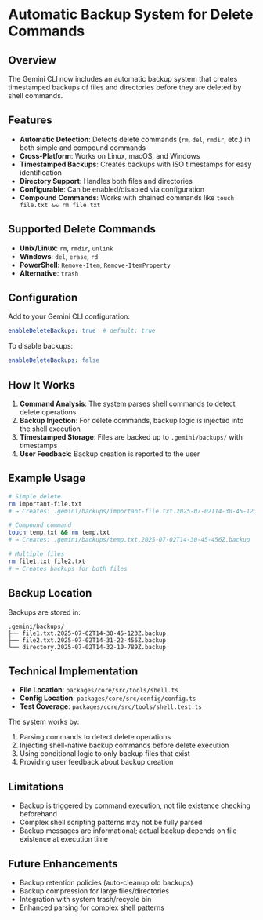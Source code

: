 # Automatic Backup System for Delete Commands

## Overview

The Gemini CLI now includes an automatic backup system that creates timestamped backups of files and directories before they are deleted by shell commands.

## Features

- **Automatic Detection**: Detects delete commands (`rm`, `del`, `rmdir`, etc.) in both simple and compound commands
- **Cross-Platform**: Works on Linux, macOS, and Windows
- **Timestamped Backups**: Creates backups with ISO timestamps for easy identification
- **Directory Support**: Handles both files and directories
- **Configurable**: Can be enabled/disabled via configuration
- **Compound Commands**: Works with chained commands like `touch file.txt && rm file.txt`

## Supported Delete Commands

- **Unix/Linux**: `rm`, `rmdir`, `unlink`
- **Windows**: `del`, `erase`, `rd`
- **PowerShell**: `Remove-Item`, `Remove-ItemProperty`
- **Alternative**: `trash`

## Configuration

Add to your Gemini CLI configuration:

```yaml
enableDeleteBackups: true  # default: true
```

To disable backups:

```yaml
enableDeleteBackups: false
```

## How It Works

1. **Command Analysis**: The system parses shell commands to detect delete operations
2. **Backup Injection**: For delete commands, backup logic is injected into the shell execution
3. **Timestamped Storage**: Files are backed up to `.gemini/backups/` with timestamps
4. **User Feedback**: Backup creation is reported to the user

## Example Usage

```bash
# Simple delete
rm important-file.txt
# → Creates: .gemini/backups/important-file.txt.2025-07-02T14-30-45-123Z.backup

# Compound command
touch temp.txt && rm temp.txt
# → Creates: .gemini/backups/temp.txt.2025-07-02T14-30-45-456Z.backup

# Multiple files
rm file1.txt file2.txt
# → Creates backups for both files
```

## Backup Location

Backups are stored in:
```
.gemini/backups/
├── file1.txt.2025-07-02T14-30-45-123Z.backup
├── file2.txt.2025-07-02T14-31-22-456Z.backup
└── directory.2025-07-02T14-32-10-789Z.backup
```

## Technical Implementation

- **File Location**: `packages/core/src/tools/shell.ts`
- **Config Location**: `packages/core/src/config/config.ts`
- **Test Coverage**: `packages/core/src/tools/shell.test.ts`

The system works by:
1. Parsing commands to detect delete operations
2. Injecting shell-native backup commands before delete execution
3. Using conditional logic to only backup files that exist
4. Providing user feedback about backup creation

## Limitations

- Backup is triggered by command execution, not file existence checking beforehand
- Complex shell scripting patterns may not be fully parsed
- Backup messages are informational; actual backup depends on file existence at execution time

## Future Enhancements

- Backup retention policies (auto-cleanup old backups)
- Backup compression for large files/directories
- Integration with system trash/recycle bin
- Enhanced parsing for complex shell patterns